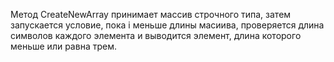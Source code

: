 Метод CreateNewArray принимает массив строчного типа, затем запускается условие, пока i меньше длины масиива, проверяется длина символов каждого элемента и выводится элемент, длина которого меньше или равна трем.